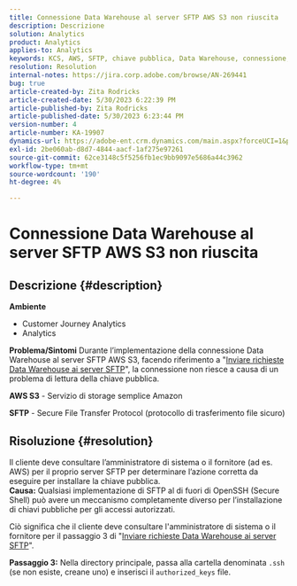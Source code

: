 ```yaml
---
title: Connessione Data Warehouse al server SFTP AWS S3 non riuscita
description: Descrizione
solution: Analytics
product: Analytics
applies-to: Analytics
keywords: KCS, AWS, SFTP, chiave pubblica, Data Warehouse, connessione, S3
resolution: Resolution
internal-notes: https://jira.corp.adobe.com/browse/AN-269441
bug: true
article-created-by: Zita Rodricks
article-created-date: 5/30/2023 6:22:39 PM
article-published-by: Zita Rodricks
article-published-date: 5/30/2023 6:23:44 PM
version-number: 4
article-number: KA-19907
dynamics-url: https://adobe-ent.crm.dynamics.com/main.aspx?forceUCI=1&pagetype=entityrecord&etn=knowledgearticle&id=55ac85f3-16ff-ed11-8f6e-6045bd006b25
exl-id: 2be060ab-d8d7-4844-aacf-1af275e97261
source-git-commit: 62ce3148c5f5256fb1ec9bb9097e5686a44c3962
workflow-type: tm+mt
source-wordcount: '190'
ht-degree: 4%

---
```


# Connessione Data Warehouse al server SFTP AWS S3 non riuscita

## Descrizione {#description}

<b>Ambiente</b>
- Customer Journey Analytics
- Analytics



<b>Problema/Sintomi</b>
Durante l’implementazione della connessione Data Warehouse al server SFTP AWS S3, facendo riferimento a &quot;[Inviare richieste Data Warehouse ai server SFTP](https://experienceleague.adobe.com/docs/analytics/export/ftp-and-sftp/secure-file-transfer-protocol/ftp-sftp-dw.html?lang=en)&quot;, la connessione non riesce a causa di un problema di lettura della chiave pubblica.



<b>AWS S3</b> - Servizio di storage semplice Amazon

<b>SFTP</b> - Secure File Transfer Protocol (protocollo di trasferimento file sicuro)


## Risoluzione {#resolution}

Il cliente deve consultare l’amministratore di sistema o il fornitore (ad es. AWS) per il proprio server SFTP per determinare l’azione corretta da eseguire per installare la chiave pubblica.<br><b>Causa:</b>
Qualsiasi implementazione di SFTP al di fuori di OpenSSH (Secure Shell) può avere un meccanismo completamente diverso per l’installazione di chiavi pubbliche per gli accessi autorizzati.

Ciò significa che il cliente deve consultare l&#39;amministratore di sistema o il fornitore per il passaggio 3 di &quot;[Inviare richieste Data Warehouse ai server SFTP](https://experienceleague.adobe.com/docs/analytics/export/ftp-and-sftp/secure-file-transfer-protocol/ftp-sftp-dw.html?lang=en)&quot;.

<b>Passaggio 3:</b> Nella directory principale, passa alla cartella denominata `.ssh` (se non esiste, creane uno) e inserisci il `authorized_keys` file.
